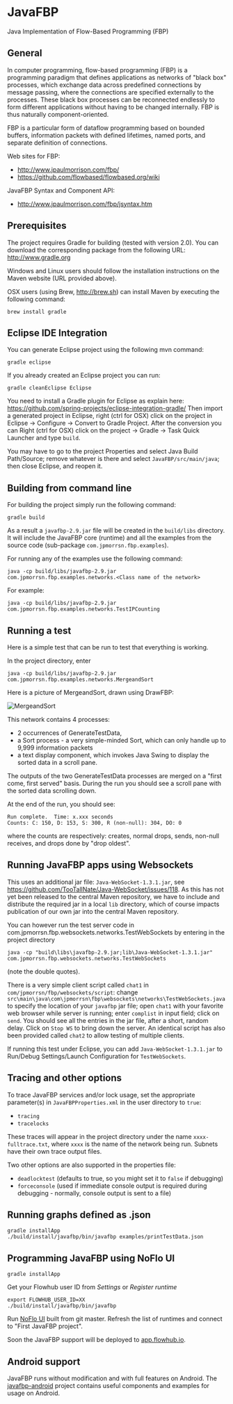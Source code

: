 JavaFBP
===

Java Implementation of Flow-Based Programming (FBP)


General
---

In computer programming, flow-based programming (FBP) is a programming paradigm that defines applications as networks of "black box" processes, which exchange data across predefined connections by message passing, where the connections are specified externally to the processes. These black box processes can be reconnected endlessly to form different applications without having to be changed internally. FBP is thus naturally component-oriented.

FBP is a particular form of dataflow programming based on bounded buffers, information packets with defined lifetimes, named ports, and separate definition of connections.

Web sites for FBP: 
* http://www.jpaulmorrison.com/fbp/
* https://github.com/flowbased/flowbased.org/wiki
 
JavaFBP Syntax and Component API:
* http://www.jpaulmorrison.com/fbp/jsyntax.htm

Prerequisites
---


The project requires Gradle for building (tested with version 2.0). You can download the corresponding package from the following URL: 
http://www.gradle.org

Windows and Linux users should follow the installation instructions on the Maven website (URL provided above).

OSX users (using Brew, http://brew.sh) can install Maven by executing the following command:

    brew install gradle


Eclipse IDE Integration
---

You can generate Eclipse project using the following mvn command:

    gradle eclipse

If you already created an Eclipse project you can run:

    gradle cleanEclipse Eclipse

You need to install a Gradle plugin for Eclipse as explain here:
https://github.com/spring-projects/eclipse-integration-gradle/
Then import a generated project in Eclipse, right (ctrl for OSX) click on the project in Eclipse -> Configure -> Convert to Gradle Project. After the conversion you can Right (ctrl for OSX) click on the project -> Gradle -> Task Quick Launcher and type `build`.

You may have to go to the project Properties and select Java Build Path/Source; remove whatever is there and select `JavaFBP/src/main/java`; then close Eclipse, and reopen it.


Building from command line
---

For building the project simply run the following command:

    gradle build

As a result a `javafbp-2.9.jar` file will be created in the `build/libs` directory. It will include the JavaFBP core (runtime) and all the examples from the source code (sub-package `com.jpmorrsn.fbp.examples`). 

For running any of the examples use the following command:

    java -cp build/libs/javafbp-2.9.jar com.jpmorrsn.fbp.examples.networks.<Class name of the network>

For example:

    java -cp build/libs/javafbp-2.9.jar com.jpmorrsn.fbp.examples.networks.TestIPCounting


Running a test
----

Here is a simple test that can be run to test that everything is working.

In the project directory, enter

    java -cp build/libs/javafbp-2.9.jar com.jpmorrsn.fbp.examples.networks.MergeandSort

Here is a picture of MergeandSort, drawn using DrawFBP:

![MergeandSort](https://github.com/jpaulm/javafbp/blob/master/docs/MergeandSort.png "Diagram of MergeandSort Network")
    
This network contains 4 processes: 

* 2 occurrences of GenerateTestData, 
* a Sort process - a very simple-minded Sort, which can only handle up to 9,999 information packets 
* a text display component, which invokes Java Swing to display the sorted data in a scroll pane. 
 
The outputs of the two GenerateTestData processes are merged on a "first come, first served" basis.  During the run you should see a scroll pane with the sorted data scrolling down.

At the end of the run, you should see:

    Run complete.  Time: x.xxx seconds
    Counts: C: 150, D: 153, S: 300, R (non-null): 304, DO: 0
    
where the counts are respectively: creates, normal drops, sends, non-null receives, and drops done by "drop oldest".   

Running JavaFBP apps using Websockets
-----

This uses an additional jar file: `Java-WebSocket-1.3.1.jar`, see https://github.com/TooTallNate/Java-WebSocket/issues/118.  As this has not yet been released to the central Maven repository, we have to include and distribute the required jar in a local `lib` directory, which of course impacts publication of our own jar into the central Maven repository.

You can however run the test server code in com.jpmorrsn.fbp.websockets.networks.TestWebSockets by entering in the project directory

    java -cp "build\libs\javafbp-2.9.jar;lib\Java-WebSocket-1.3.1.jar" com.jpmorrsn.fbp.websockets.networks.TestWebSockets
    
(note the double quotes).

There is a very simple client script called `chat1` in `com/jpmorrsn/fbp/websockets/script`: change `src\main\java\com\jpmorrsn\fbp\websockets\networks\TestWebSockets.java` to specify the location of your `javafbp` jar file; open `chat1` with your favorite web browser while server is running; enter `complist` in input field; click on `send`. You should see all the entries in the jar file, after a short, random delay.  Click on `Stop WS` to bring down the server.  An identical script has also been provided called `chat2` to allow testing of multiple clients.

If running this test under Eclipse, you can add `Java-WebSocket-1.3.1.jar` to Run/Debug Settings/Launch Configuration for `TestWebSockets`.

Tracing and other options
---

To trace JavaFBP services and/or lock usage, set the appropriate parameter(s) in `JavaFBPProperties.xml` in the user directory to `true`:

* `tracing` 
* `tracelocks`

These traces will appear in the project directory under the name `xxxx-fulltrace.txt`, where `xxxx` is the name of the network being run.  Subnets have their own trace output files. 

Two other options are also supported in the properties file:

* `deadlocktest` (defaults to true, so you might set it to `false` if debugging) 
* `forceconsole` (used if immediate console output is required during debugging - normally, console output is sent to a file)


Running graphs defined as .json
--------------------------------

    gradle installApp
    ./build/install/javafbp/bin/javafbp examples/printTestData.json

Programming JavaFBP using NoFlo UI
---------------------

    gradle installApp

Get your Flowhub user ID from *Settings* or *Register runtime*

    export FLOWHUB_USER_ID=XX
    ./build/install/javafbp/bin/javafbp

Run [NoFlo UI](https://github.com/noflo/noflo-ui) built from git master.
Refresh the list of runtimes and connect to "First JavaFBP project".

Soon the JavaFBP support will be deployed to [app.flowhub.io](http://app.flowhub.io).


Android support
----------------

JavaFBP runs without modification and with full features on Android.
The [javafbp-android](https://github.com/jonnor/javafbp-android) project
contains useful components and examples for usage on Android.

